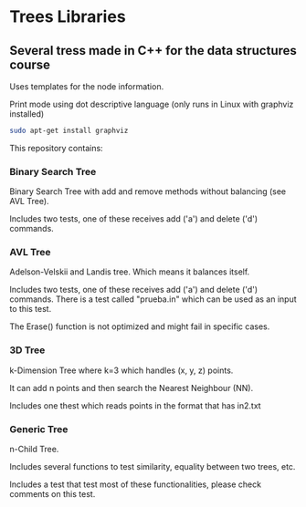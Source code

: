 # Trees Libraries
## Several tress made in C++ for the data structures course
Uses templates for the node information.

Print mode using dot descriptive language (only runs in Linux with graphviz installed)
```bash
sudo apt-get install graphviz
```

This repository contains:
### Binary Search Tree
Binary Search Tree with add and remove methods without balancing (see AVL Tree).

Includes two tests, one of these receives add ('a') and delete ('d') commands.

### AVL Tree
Adelson-Velskii and Landis tree. Which means it balances itself.

Includes two tests, one of these receives add ('a') and delete ('d') commands. There is a test called "prueba.in" which can be used as an input to this test.

The Erase() function is not optimized and might fail in specific cases.

### 3D Tree
k-Dimension Tree where k=3 which handles (x, y, z) points.

It can add n points and then search the Nearest Neighbour (NN).

Includes one thest which reads points in the format that has in2.txt

### Generic Tree
n-Child Tree.

Includes several functions to test similarity, equality between two trees, etc.

Includes a test that test most of these functionalities, please check comments on this test.
